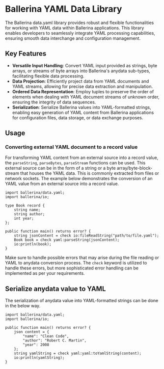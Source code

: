 # Ballerina YAML Data Library

The Ballerina data.yaml library provides robust and flexible functionalities for working with YAML data within
Ballerina applications.
This library enables developers to seamlessly integrate YAML processing capabilities,
ensuring smooth data interchange and configuration management.

## Key Features

- **Versatile Input Handling**: Convert YAML input provided as strings, byte arrays, or streams of byte arrays into
  Ballerina's anydata sub-types, facilitating flexible data processing.
- **Data Projection**: Efficiently project data from YAML documents and YAML streams,
  allowing for precise data extraction and manipulation.
- **Ordered Data Representation**: Employ tuples to preserve the order of elements when dealing with
  YAML document streams of unknown order, ensuring the integrity of data sequences.
- **Serialization**: Serialize Ballerina values into YAML-formatted strings, enabling easy generation of YAML content
  from Ballerina applications for configuration files, data storage, or data exchange purposes.

## Usage

### Converting external YAML document to a record value

For transforming YAML content from an external source into a record value,
the `parseString`, `parseBytes`, `parseStream` functions can be used.
This external source can be in the form of a string or a byte array/byte-block-stream that houses the YAML data.
This is commonly extracted from files or network sockets. The example below demonstrates the conversion of an
YAML value from an external source into a record value.

```ballerina
import ballerina/data.yaml;
import ballerina/io;

type Book record {
    string name;
    string author;
    int year;
};

public function main() returns error? {
    string jsonContent = check io:fileReadString("path/to/file.yaml");
    Book book = check yaml:parseString(jsonContent);
    io:println(book);
}
```

Make sure to handle possible errors that may arise during the file reading or YAML to anydata conversion process.
The `check` keyword is utilized to handle these errors,
but more sophisticated error handling can be implemented as per your requirements.

## Serialize anydata value to YAML

The serialization of anydata value into YAML-formatted strings can be done in the below way.

```ballerina
import ballerina/data.yaml;
import ballerina/io;

public function main() returns error? {
    json content = {
        "name": "Clean Code",
        "author": "Robert C. Martin",
        "year": 2008
    };
    string yamlString = check yaml:yaml:toYamlString(content);
    io:println(yamlString);
}
```
